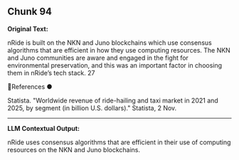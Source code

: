 ## Chunk 94

**Original Text:**

nRide is built on the NKN and Juno blockchains which use
consensus algorithms that are efficient in how they use
computing resources. The NKN and Juno communities are
aware and engaged in the fight for environmental
preservation, and this was an important factor in choosing
them in nRide’s tech stack. 27

References
●

Statista. "Worldwide revenue of ride-hailing and taxi market in 2021 and 2025, by segment (in billion U.S. dollars)."
Statista, 2 Nov.

---

**LLM Contextual Output:**

nRide uses consensus algorithms that are efficient in their use of computing resources on the NKN and Juno blockchains.
